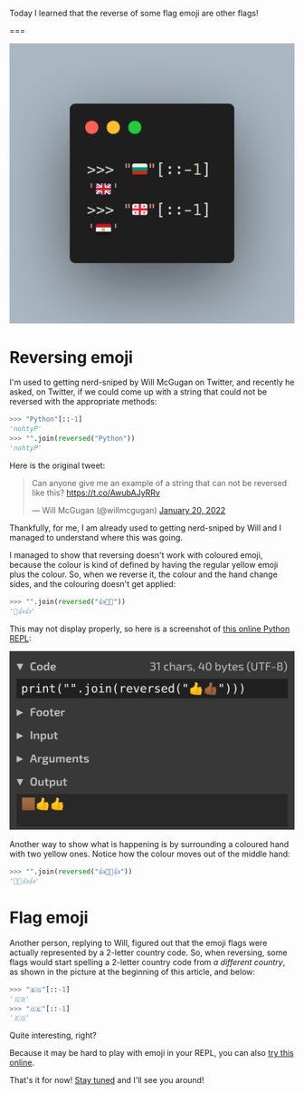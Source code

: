 Today I learned that the reverse of some flag emoji are other flags!

===

<script async src="https://platform.twitter.com/widgets.js" charset="utf-8"></script>

![](thumbnail.png "The reverse of some emoji flags.")


# Reversing emoji

I'm used to getting nerd-sniped by Will McGugan on Twitter,
and recently he asked, on Twitter,
if we could come up with a string that could not be reversed with the appropriate methods:

```py
>>> "Python"[::-1]
'nohtyP'
>>> "".join(reversed("Python"))
'nohtyP'
```

Here is the original tweet:

<blockquote class="twitter-tweet"><p lang="en" dir="ltr">Can anyone give me an example of a string that can not be reversed like this? <a href="https://t.co/AwubAJyRRv">https://t.co/AwubAJyRRv</a></p>&mdash; Will McGugan (@willmcgugan) <a href="https://twitter.com/willmcgugan/status/1484295045603897347?ref_src=twsrc%5Etfw">January 20, 2022</a></blockquote>

Thankfully, for me, I am already used to getting nerd-sniped by Will and I managed to understand where this was going.

I managed to show that reversing doesn't work with coloured emoji,
because the colour is kind of defined by having the regular yellow emoji plus the colour.
So, when we reverse it, the colour and the hand change sides, and the colouring doesn't get applied:

```py
>>> "".join(reversed("👍👍🏾"))
'🏾👍👍'
```

This may not display properly, so here is a screenshot of [this online Python REPL](https://tio.run/##K6gsycjPM/7/v6AoM69EQ0lJLys/M0@jKLUstag4NUVD6cP8ib0Q3L9PSVNT8/9/AA):

![](_tio_hands.png)

Another way to show what is happening is by surrounding a coloured hand with two yellow ones.
Notice how the colour moves out of the middle hand:

```py
>>> "".join(reversed("👍👍🏾👍"))
'👍🏾👍👍'
```

# Flag emoji

Another person, replying to Will, figured out that the emoji flags were actually represented by a 2-letter country code.
So, when reversing, some flags would start spelling a 2-letter country code from _a different country_,
as shown in the picture at the beginning of this article, and below:

```py
>>> "🇧🇬"[::-1]
'🇬🇧'
>>> "🇬🇪"[::-1]
'🇪🇬'
```

Quite interesting, right?

Because it may be hard to play with emoji in your REPL,
you can also [try this online](https://tio.run/##K6gsycjPM/7/v6AoM69EQ@nD/PblQLxGKdrKStcwVpMLIb4GiFfBxP//BwA).

That's it for now! [Stay tuned][subscribe] and I'll see you around!

[subscribe]: /subscribe
[collections]: https://docs.python.org/3/library/collections
[namedtuple-docs]: https://docs.python.org/3/library/collections.html#collections.namedtuple

